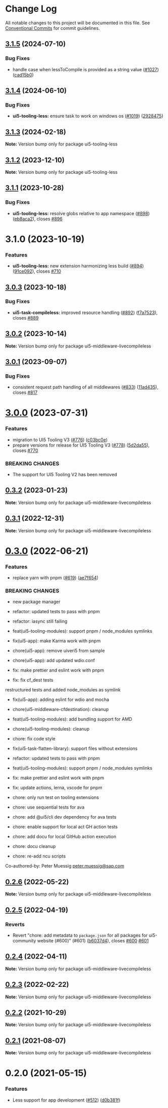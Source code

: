 # Change Log

All notable changes to this project will be documented in this file.
See [Conventional Commits](https://conventionalcommits.org) for commit guidelines.

## [3.1.5](https://github.com/ui5-community/ui5-ecosystem-showcase/compare/ui5-tooling-less@3.1.4...ui5-tooling-less@3.1.5) (2024-07-10)


### Bug Fixes

* handle case when lessToCompile is provided as a string value ([#1027](https://github.com/ui5-community/ui5-ecosystem-showcase/issues/1027)) ([cad15b0](https://github.com/ui5-community/ui5-ecosystem-showcase/commit/cad15b025137fecd744796cc1dcf12e1a7893dcc))





## [3.1.4](https://github.com/ui5-community/ui5-ecosystem-showcase/compare/ui5-tooling-less@3.1.3...ui5-tooling-less@3.1.4) (2024-06-10)


### Bug Fixes

* **ui5-tooling-less:** ensure task to work on windows os ([#1019](https://github.com/ui5-community/ui5-ecosystem-showcase/issues/1019)) ([2928475](https://github.com/ui5-community/ui5-ecosystem-showcase/commit/292847557994be4abe43075bc0d828e686fe2594))





## [3.1.3](https://github.com/ui5-community/ui5-ecosystem-showcase/compare/ui5-tooling-less@3.1.2...ui5-tooling-less@3.1.3) (2024-02-18)

**Note:** Version bump only for package ui5-tooling-less





## [3.1.2](https://github.com/ui5-community/ui5-ecosystem-showcase/compare/ui5-tooling-less@3.1.1...ui5-tooling-less@3.1.2) (2023-12-10)

**Note:** Version bump only for package ui5-tooling-less





## [3.1.1](https://github.com/ui5-community/ui5-ecosystem-showcase/compare/ui5-tooling-less@3.1.0...ui5-tooling-less@3.1.1) (2023-10-28)


### Bug Fixes

* **ui5-tooling-less:** resolve globs relative to app namespace ([#898](https://github.com/ui5-community/ui5-ecosystem-showcase/issues/898)) ([eb8aca2](https://github.com/ui5-community/ui5-ecosystem-showcase/commit/eb8aca21f27412e1d4194fdbcb33b632dca9fc42)), closes [#896](https://github.com/ui5-community/ui5-ecosystem-showcase/issues/896)





# 3.1.0 (2023-10-19)


### Features

* **ui5-tooling-less:** new extension harmonizing less build ([#894](https://github.com/ui5-community/ui5-ecosystem-showcase/issues/894)) ([91ce092](https://github.com/ui5-community/ui5-ecosystem-showcase/commit/91ce0922b83716594b7989046c95fde11ac9bdd8)), closes [#710](https://github.com/ui5-community/ui5-ecosystem-showcase/issues/710)





## [3.0.3](https://github.com/ui5-community/ui5-ecosystem-showcase/compare/ui5-middleware-livecompileless@3.0.2...ui5-middleware-livecompileless@3.0.3) (2023-10-18)


### Bug Fixes

* **ui5-task-compileless:** improved resource handling ([#892](https://github.com/ui5-community/ui5-ecosystem-showcase/issues/892)) ([f7a7523](https://github.com/ui5-community/ui5-ecosystem-showcase/commit/f7a7523d4b41a131d951d2dfc4042462364a067e)), closes [#889](https://github.com/ui5-community/ui5-ecosystem-showcase/issues/889)





## [3.0.2](https://github.com/ui5-community/ui5-ecosystem-showcase/compare/ui5-middleware-livecompileless@3.0.1...ui5-middleware-livecompileless@3.0.2) (2023-10-14)

**Note:** Version bump only for package ui5-middleware-livecompileless





## [3.0.1](https://github.com/ui5-community/ui5-ecosystem-showcase/compare/ui5-middleware-livecompileless@3.0.0...ui5-middleware-livecompileless@3.0.1) (2023-09-07)


### Bug Fixes

* consistent request path handling of all middlewares ([#833](https://github.com/ui5-community/ui5-ecosystem-showcase/issues/833)) ([11ad435](https://github.com/ui5-community/ui5-ecosystem-showcase/commit/11ad4356ddb6f8503ebf46039ad898b1c4aec7c9)), closes [#817](https://github.com/ui5-community/ui5-ecosystem-showcase/issues/817)





# [3.0.0](https://github.com/ui5-community/ui5-ecosystem-showcase/compare/ui5-middleware-livecompileless@0.3.2...ui5-middleware-livecompileless@3.0.0) (2023-07-31)


### Features

* migration to UI5 Tooling V3 ([#776](https://github.com/ui5-community/ui5-ecosystem-showcase/issues/776)) ([c03bc0e](https://github.com/ui5-community/ui5-ecosystem-showcase/commit/c03bc0e8a8d0b55d38510164c885022e11b597e6))
* prepare versions for release for UI5 Tooling V3 ([#778](https://github.com/ui5-community/ui5-ecosystem-showcase/issues/778)) ([5d2da55](https://github.com/ui5-community/ui5-ecosystem-showcase/commit/5d2da55e77513e026377aca799c413560c651f56)), closes [#770](https://github.com/ui5-community/ui5-ecosystem-showcase/issues/770)


### BREAKING CHANGES

* The support for UI5 Tooling V2 has been removed





## [0.3.2](https://github.com/ui5-community/ui5-ecosystem-showcase/compare/ui5-middleware-livecompileless@0.3.1...ui5-middleware-livecompileless@0.3.2) (2023-01-23)

**Note:** Version bump only for package ui5-middleware-livecompileless

## [0.3.1](https://github.com/ui5-community/ui5-ecosystem-showcase/compare/ui5-middleware-livecompileless@0.3.0...ui5-middleware-livecompileless@0.3.1) (2022-12-31)

**Note:** Version bump only for package ui5-middleware-livecompileless

# [0.3.0](https://github.com/ui5-community/ui5-ecosystem-showcase/compare/ui5-middleware-livecompileless@0.2.6...ui5-middleware-livecompileless@0.3.0) (2022-06-21)

### Features

- replace yarn with pnpm ([#619](https://github.com/ui5-community/ui5-ecosystem-showcase/issues/619)) ([ae7f654](https://github.com/ui5-community/ui5-ecosystem-showcase/commit/ae7f6544f010d4b97c8a4db28ea89d01389b5fb5))

### BREAKING CHANGES

- new package manager

- refactor: updated tests to pass with pnpm

- refactor: iasync still failing

- feat(ui5-tooling-modules): support pnpm / node_modules symlinks

- fix(ui5-app): make Karma work with pnpm

- chore(ui5-app): remove uiveri5 from sample

- chore(ui5-app): add updated wdio.conf

- fix: make prettier and eslint work with pnpm

- fix: fix cf_dest tests

restructured tests and added node_modules as symlink

- fix(ui5-app): adding eslint for wdio and mocha

- chore(ui5-middleware-cfdestination): cleanup

- feat(ui5-tooling-modules): add bundling support for AMD

- chore(ui5-tooling-modules): cleanup

- chore: fix code style

- fix(ui5-task-flatten-library): support files without extensions

- refactor: updated tests to pass with pnpm

- feat(ui5-tooling-modules): support pnpm / node_modules symlinks

- fix: make prettier and eslint work with pnpm

- fix: update actions, lerna, vscode for pnpm

- chore: only run test on tooling extensions

- chore: use sequential tests for ava

- chore: add @ui5/cli dev dependency for ava tests

- chore: enable support for local act GH action tests

- chore: add docu for local GitHub action execution

- chore: docu cleanup

- chore: re-add ncu scripts

Co-authored-by: Peter Muessig <peter.muessig@sap.com>

## [0.2.6](https://github.com/ui5-community/ui5-ecosystem-showcase/compare/ui5-middleware-livecompileless@0.2.5...ui5-middleware-livecompileless@0.2.6) (2022-05-22)

**Note:** Version bump only for package ui5-middleware-livecompileless

## [0.2.5](https://github.com/ui5-community/ui5-ecosystem-showcase/compare/ui5-middleware-livecompileless@0.2.4...ui5-middleware-livecompileless@0.2.5) (2022-04-19)

### Reverts

- Revert "chore: add metadata to `package.json` for all packages for ui5-community website (#600)" (#601) ([b6037d4](https://github.com/ui5-community/ui5-ecosystem-showcase/commit/b6037d4d397275ad2d83e7f18415c45a878c76bf)), closes [#600](https://github.com/ui5-community/ui5-ecosystem-showcase/issues/600) [#601](https://github.com/ui5-community/ui5-ecosystem-showcase/issues/601)

## [0.2.4](https://github.com/ui5-community/ui5-ecosystem-showcase/compare/ui5-middleware-livecompileless@0.2.3...ui5-middleware-livecompileless@0.2.4) (2022-04-11)

**Note:** Version bump only for package ui5-middleware-livecompileless

## [0.2.3](https://github.com/ui5-community/ui5-ecosystem-showcase/compare/ui5-middleware-livecompileless@0.2.2...ui5-middleware-livecompileless@0.2.3) (2022-02-22)

**Note:** Version bump only for package ui5-middleware-livecompileless

## [0.2.2](https://github.com/ui5-community/ui5-ecosystem-showcase/compare/ui5-middleware-livecompileless@0.2.1...ui5-middleware-livecompileless@0.2.2) (2021-10-29)

**Note:** Version bump only for package ui5-middleware-livecompileless

## [0.2.1](https://github.com/ui5-community/ui5-ecosystem-showcase/compare/ui5-middleware-livecompileless@0.2.0...ui5-middleware-livecompileless@0.2.1) (2021-08-07)

**Note:** Version bump only for package ui5-middleware-livecompileless

# 0.2.0 (2021-05-15)

### Features

- Less support for app development ([#512](https://github.com/ui5-community/ui5-ecosystem-showcase/issues/512)) ([d0b381f](https://github.com/ui5-community/ui5-ecosystem-showcase/commit/d0b381f74213fd75942cc887adc66874982f2fbc))
